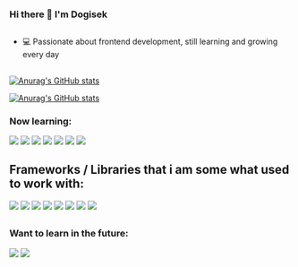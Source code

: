 ### Hi there 👋 I'm Dogisek

##

-  💻 Passionate about frontend development, still learning and growing every day
##

[![Anurag's GitHub stats](https://github-readme-stats.vercel.app/api?username=DogiDev&show_icons=true&theme=dark)](https://github.com/anuraghazra/github-readme-stats)


    
[![Anurag's GitHub stats](https://github-readme-stats.vercel.app/api/top-langs/?username=DogiDev&layout=compact&langs_count=40&theme=dark)](https://github.com/anuraghazra/github-readme-stats)
    

    
### Now learning:

<div>
     <img src="https://img.shields.io/badge/Prisma-2D3748?logo=prisma&logoColor=white"/>
     <img src="https://img.shields.io/badge/MySQL-00000F?style=for-the-badge&logo=mysql&logoColor=white" />
     <img src="https://img.shields.io/badge/MariaDB-003545?logo=mariadb&logoColor=white" />
     <img src="https://img.shields.io/badge/MongoDB-%234ea94b.svg?logo=mongodb&logoColor=white" />
     <img src="https://img.shields.io/badge/Postgres-%23316192.svg?logo=postgresql&logoColor=white" />
     <img src="https://img.shields.io/badge/Typescript-3178C6?style=for-the-badge&logo=typescript&logoColor=white"/>
     <img src="https://img.shields.io/badge/Python-14354C?style=for-the-badge&logo=python&logoColor=white" />
</div>
    
##

## Frameworks / Libraries that i am some what used to work with:

<div>
    <img src="https://img.shields.io/badge/Lua-2C2D72?style=for-the-badge&logo=lua&logoColor=white" />
    <img src="https://img.shields.io/badge/HTML5-E34F26?style=for-the-badge&logo=html5&logoColor=white" />
    <img src="https://img.shields.io/badge/CSS3-1572B6?style=for-the-badge&logo=css3&logoColor=white" />
    <img src="https://img.shields.io/badge/JavaScript-F7DF1E?style=for-the-badge&logo=javascript&logoColor=black" />
    <img src="https://img.shields.io/badge/Next.js-black?logo=next.js&logoColor=white" />
    <img src="https://img.shields.io/badge/React-%2320232a.svg?logo=react&logoColor=%2361DAFB" />
    <img src="https://img.shields.io/badge/shadcn%2Fui-000?logo=shadcnui&logoColor=fff" />
    <img src="https://img.shields.io/badge/Tailwind%20CSS-%2338B2AC.svg?logo=tailwind-css&logoColor=white" />
</div>

##
    
### Want to learn in the future:
    
<div>
     <img src="https://img.shields.io/badge/Java-ED8B00?style=for-the-badge&logo=java&logoColor=white" />
     <img src="https://img.shields.io/badge/PHP-777BB4?style=for-the-badge&logo=php&logoColor=white" />
</div>
